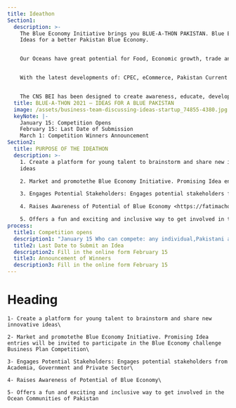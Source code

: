 ```yaml
---
title: Ideathon
Section1:
  description: >-
    The Blue Economy Initiative brings you BLUE-A-THON PAKISTAN. Blue Economy
    Ideas for a better Pakistan Blue Economy.


    Our Oceans have great potential for Food, Economic growth, trade and logistics, tourism, and leisure. We are at a crossroads where we can set the stage for sustainable growth that will reward generations to come.


    With the latest developments of: CPEC, eCommerce, Pakistan Current affairs, Tourism Opportunities, it is important that a vibrant coastal ecosystem is developed in a manner such as to protect rights of existing human and wildlife and nature as well as find the potential to grow.


    The CNS BEI has been designed to create awareness, educate, develop mentor and coach and implement blue economy initiatives through learning from the data available on the portal. We are inviting youth and academia to look at these opportunities in various sectors, their real-life examples, and then follow the strategies of adoption, adaptation, or invention. This is the first of the kind attempt where an organization is working in multidimensional strategies for fast-tracking the growth of Blue Economy in Pakistan.
  title: BLUE-A-THON 2021 – IDEAS FOR A BLUE PAKISTAN
  image: /assets/business-team-discussing-ideas-startup_74855-4380.jpg
  keyNote: |-
    January 15: Competition Opens
    February 15: Last Date of Submission
    March 1: Competition Winners Announcement
Section2:
  title: PURPOSE OF THE IDEATHON
  description: >-
    1. Create a platform for young talent to brainstorm and share new innovative
    ideas

    2. Market and promotethe Blue Economy Initiative. Promising Idea entries will be invited to participate in the Blue Economy challenge Business Plan Competition

    3. Engages Potential Stakeholders: Engages potential stakeholders from Academia, Government and Private Sector

    4. Raises Awareness of Potential of Blue Economy <https://fatimachoudhripk.wixsite.com/canbei/ideathon>

    5. Offers a fun and exciting and inclusive way to get involved in the Ocean Communities of Pakistan
process:
  title1: Competition opens
  description1: "January 15 Who can compete: any individual,Pakistani age 15 and above"
  title2: Last Date to Submit an Idea
  description2: Fill in the online form February 15
  title3: Announcement of Winners
  description3: Fill in the online form February 15
---
```


# Heading


    1- Create a platform for young talent to brainstorm and share new innovative ideas\

    2- Market and promotethe Blue Economy Initiative. Promising Idea entries will be invited to participate in the Blue Economy challenge Business Plan Competition\

    3- Engages Potential Stakeholders: Engages potential stakeholders from Academia, Government and Private Sector\

    4- Raises Awareness of Potential of Blue Economy\

    5- Offers a fun and exciting and inclusive way to get involved in the Ocean Communities of Pakistan
